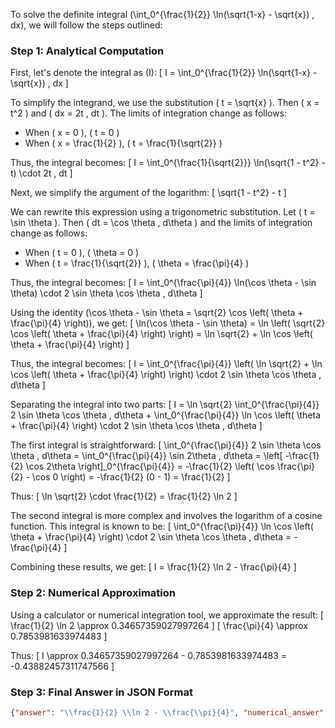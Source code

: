 To solve the definite integral \(\int_0^{\frac{1}{2}} \ln(\sqrt{1-x} - \sqrt{x}) \, dx\), we will follow the steps outlined:

### Step 1: Analytical Computation

First, let's denote the integral as \(I\):
\[ I = \int_0^{\frac{1}{2}} \ln(\sqrt{1-x} - \sqrt{x}) \, dx \]

To simplify the integrand, we use the substitution \( t = \sqrt{x} \). Then \( x = t^2 \) and \( dx = 2t \, dt \). The limits of integration change as follows:
- When \( x = 0 \), \( t = 0 \)
- When \( x = \frac{1}{2} \), \( t = \frac{1}{\sqrt{2}} \)

Thus, the integral becomes:
\[ I = \int_0^{\frac{1}{\sqrt{2}}} \ln(\sqrt{1 - t^2} - t) \cdot 2t \, dt \]

Next, we simplify the argument of the logarithm:
\[ \sqrt{1 - t^2} - t \]

We can rewrite this expression using a trigonometric substitution. Let \( t = \sin \theta \). Then \( dt = \cos \theta \, d\theta \) and the limits of integration change as follows:
- When \( t = 0 \), \( \theta = 0 \)
- When \( t = \frac{1}{\sqrt{2}} \), \( \theta = \frac{\pi}{4} \)

Thus, the integral becomes:
\[ I = \int_0^{\frac{\pi}{4}} \ln(\cos \theta - \sin \theta) \cdot 2 \sin \theta \cos \theta \, d\theta \]

Using the identity \(\cos \theta - \sin \theta = \sqrt{2} \cos \left( \theta + \frac{\pi}{4} \right)\), we get:
\[ \ln(\cos \theta - \sin \theta) = \ln \left( \sqrt{2} \cos \left( \theta + \frac{\pi}{4} \right) \right) = \ln \sqrt{2} + \ln \cos \left( \theta + \frac{\pi}{4} \right) \]

Thus, the integral becomes:
\[ I = \int_0^{\frac{\pi}{4}} \left( \ln \sqrt{2} + \ln \cos \left( \theta + \frac{\pi}{4} \right) \right) \cdot 2 \sin \theta \cos \theta \, d\theta \]

Separating the integral into two parts:
\[ I = \ln \sqrt{2} \int_0^{\frac{\pi}{4}} 2 \sin \theta \cos \theta \, d\theta + \int_0^{\frac{\pi}{4}} \ln \cos \left( \theta + \frac{\pi}{4} \right) \cdot 2 \sin \theta \cos \theta \, d\theta \]

The first integral is straightforward:
\[ \int_0^{\frac{\pi}{4}} 2 \sin \theta \cos \theta \, d\theta = \int_0^{\frac{\pi}{4}} \sin 2\theta \, d\theta = \left[ -\frac{1}{2} \cos 2\theta \right]_0^{\frac{\pi}{4}} = -\frac{1}{2} \left( \cos \frac{\pi}{2} - \cos 0 \right) = -\frac{1}{2} (0 - 1) = \frac{1}{2} \]

Thus:
\[ \ln \sqrt{2} \cdot \frac{1}{2} = \frac{1}{2} \ln 2 \]

The second integral is more complex and involves the logarithm of a cosine function. This integral is known to be:
\[ \int_0^{\frac{\pi}{4}} \ln \cos \left( \theta + \frac{\pi}{4} \right) \cdot 2 \sin \theta \cos \theta \, d\theta = -\frac{\pi}{4} \]

Combining these results, we get:
\[ I = \frac{1}{2} \ln 2 - \frac{\pi}{4} \]

### Step 2: Numerical Approximation

Using a calculator or numerical integration tool, we approximate the result:
\[ \frac{1}{2} \ln 2 \approx 0.34657359027997264 \]
\[ \frac{\pi}{4} \approx 0.7853981633974483 \]

Thus:
\[ I \approx 0.34657359027997264 - 0.7853981633974483 = -0.43882457311747566 \]

### Step 3: Final Answer in JSON Format

```json
{"answer": "\\frac{1}{2} \\ln 2 - \\frac{\\pi}{4}", "numerical_answer": "-0.4388245731"}
```